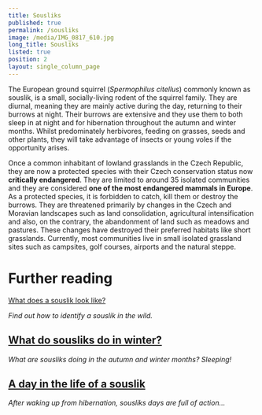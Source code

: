 ```yaml
---
title: Sousliks
published: true
permalink: /sousliks
image: /media/IMG_0817_610.jpg
long_title: Sousliks
listed: true
position: 2
layout: single_column_page
---
```

The European ground squirrel (_Spermophilus citellus_) commonly known as souslik, is a small, socially-living rodent of the squirrel family. They are diurnal, meaning they are mainly active during the day, returning to their burrows at night. Their burrows are extensive and they use them to both sleep in at night and for hibernation throughout the autumn and winter months. Whilst predominately herbivores, feeding on grasses, seeds and other plants, they will take advantage of insects or young voles if the opportunity arises. 

Once a common inhabitant of lowland grasslands in the Czech Republic, they are now a protected species with their Czech conservation status now **critically endangered**. They are limited to around 35 isolated communities and they are considered **one of the most endangered mammals in Europe**. As a protected species, it is forbidden to catch, kill them or destroy the burrows. They are threatened primarily by changes in the Czech and Moravian landscapes such as land consolidation, agricultural intensification and also, on the contrary, the abandonment of land such as meadows and pastures. These changes have destroyed their preferred habitats like short grasslands. Currently, most communities live in small isolated grassland sites such as campsites, golf courses, airports and the natural steppe.

# Further reading

[What does a souslik look like?](/sousliks/recognising-sousliks)

_Find out how to identify a souslik in the wild._

## [What do sousliks do in winter?](/news/co-delaji-sysli-v-listopadu)

_What are sousliks doing in the autumn and winter months? Sleeping!_

## [A day in the life of a souslik](/news/letosni-mladata-uz-vylezla-z-nor)

_After waking up from hibernation, sousliks days are full of action..._
